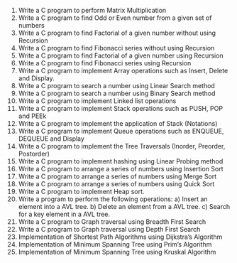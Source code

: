  1. Write a C program to perform Matrix Multiplication 
 2. Write a C program to find Odd or Even number from a given set of numbers
 3. Write a C program to find Factorial of a given number without using Recursion
 4. Write a C program to find Fibonacci series without using Recursion
 5. Write a C program to find Factorial of a given number using Recursion
 6. Write a C program to find Fibonacci series using Recursion
 7. Write a C program to implement Array operations such as Insert, Delete and Display.
 8. Write a C program to search a number using Linear Search method
 9. Write a C program to search a number using Binary Search method
 10. Write a C program to implement Linked list operations
 11. Write a C program to implement Stack operations such as PUSH, POP and PEEk
 12. Write a C program to implement the application of Stack (Notations)
 13. Write a C program to implement Queue operations such as ENQUEUE, DEQUEUE and Display
 14. Write a C program to implement the Tree Traversals (Inorder, Preorder, Postorder)
 15. Write a C program to implement hashing using Linear Probing method 
16. Write a C program to arrange a series of numbers using Insertion Sort
 17. Write a C program to arrange a series of numbers using Merge Sort 
18. Write a C program to arrange a series of numbers using Quick Sort
 19. Write a C program to implement Heap sort.
 20. Write a program to perform the following operations:
 a) Insert an element into a AVL tree. 
b) Delete an element from a AVL tree.
 c) Search for a key element in a AVL tree.
 21. Write a C program to Graph traversal using Breadth First Search
 22. Write a C program to Graph traversal using Depth First Search 
23. Implementation of Shortest Path Algorithms using Dijkstra’s Algorithm
 24. Implementation of Minimum Spanning Tree using Prim’s Algorithm 
25. Implementation of Minimum Spanning Tree using Kruskal Algorithm
